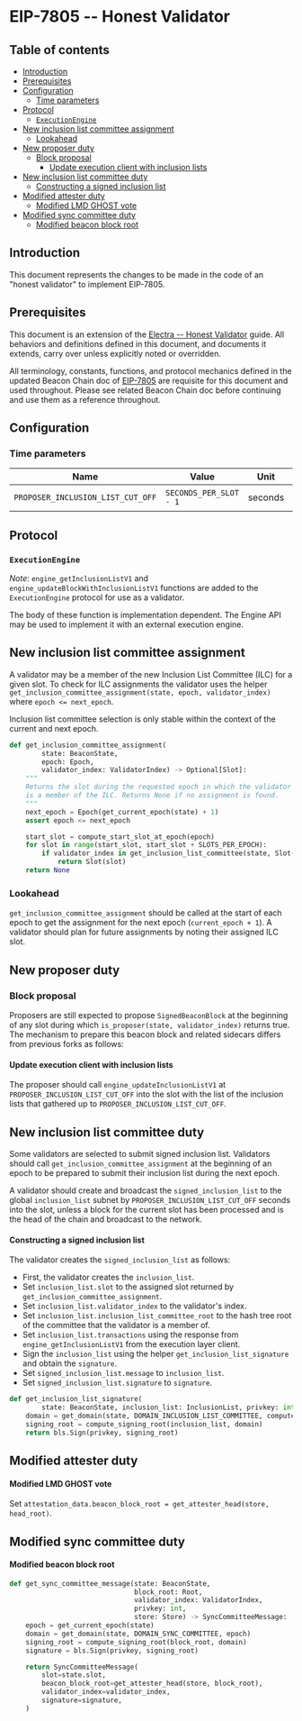 # EIP-7805 -- Honest Validator

## Table of contents

<!-- TOC -->
<!-- START doctoc generated TOC please keep comment here to allow auto update -->
<!-- DON'T EDIT THIS SECTION, INSTEAD RE-RUN doctoc TO UPDATE -->

- [Introduction](#introduction)
- [Prerequisites](#prerequisites)
- [Configuration](#configuration)
  - [Time parameters](#time-parameters)
- [Protocol](#protocol)
  - [`ExecutionEngine`](#executionengine)
- [New inclusion list committee assignment](#new-inclusion-list-committee-assignment)
  - [Lookahead](#lookahead)
- [New proposer duty](#new-proposer-duty)
  - [Block proposal](#block-proposal)
    - [Update execution client with inclusion lists](#update-execution-client-with-inclusion-lists)
- [New inclusion list committee duty](#new-inclusion-list-committee-duty)
    - [Constructing a signed inclusion list](#constructing-a-signed-inclusion-list)
- [Modified attester duty](#modified-attester-duty)
    - [Modified LMD GHOST vote](#modified-lmd-ghost-vote)
- [Modified sync committee duty](#modified-sync-committee-duty)
    - [Modified beacon block root](#modified-beacon-block-root)

<!-- END doctoc generated TOC please keep comment here to allow auto update -->
<!-- /TOC -->

## Introduction

This document represents the changes to be made in the code of an "honest validator" to implement EIP-7805.

## Prerequisites

This document is an extension of the [Electra -- Honest Validator](../../electra/validator.md) guide.
All behaviors and definitions defined in this document, and documents it extends, carry over unless explicitly noted or overridden.

All terminology, constants, functions, and protocol mechanics defined in the updated Beacon Chain doc of [EIP-7805](./beacon-chain.md) are requisite for this document and used throughout.
Please see related Beacon Chain doc before continuing and use them as a reference throughout.

## Configuration

### Time parameters

| Name | Value | Unit | Duration |
| - | - | :-: | :-: |
| `PROPOSER_INCLUSION_LIST_CUT_OFF` | `SECONDS_PER_SLOT - 1` | seconds | 11 seconds |

## Protocol

### `ExecutionEngine`

*Note*: `engine_getInclusionListV1` and `engine_updateBlockWithInclusionListV1` functions are added to the `ExecutionEngine` protocol for use as a validator.

The body of these function is implementation dependent. The Engine API may be used to implement it with an external execution engine.

## New inclusion list committee assignment

A validator may be a member of the new Inclusion List Committee (ILC) for a given slot. To check for ILC assignments the validator uses the helper `get_inclusion_committee_assignment(state, epoch, validator_index)` where `epoch <= next_epoch`.

Inclusion list committee selection is only stable within the context of the current and next epoch.

```python
def get_inclusion_committee_assignment(
        state: BeaconState,
        epoch: Epoch,
        validator_index: ValidatorIndex) -> Optional[Slot]:
    """
    Returns the slot during the requested epoch in which the validator with index ``validator_index``
    is a member of the ILC. Returns None if no assignment is found.
    """
    next_epoch = Epoch(get_current_epoch(state) + 1)
    assert epoch <= next_epoch

    start_slot = compute_start_slot_at_epoch(epoch)
    for slot in range(start_slot, start_slot + SLOTS_PER_EPOCH):
        if validator_index in get_inclusion_list_committee(state, Slot(slot)):
            return Slot(slot)
    return None
```

### Lookahead

`get_inclusion_committee_assignment` should be called at the start of each epoch to get the assignment for the next epoch (`current_epoch + 1`). A validator should plan for future assignments by noting their assigned ILC slot.

## New proposer duty

### Block proposal

Proposers are still expected to propose `SignedBeaconBlock` at the beginning of any slot during which `is_proposer(state, validator_index)` returns true. The mechanism to prepare this beacon block and related sidecars differs from previous forks as follows:

#### Update execution client with inclusion lists

The proposer should call `engine_updateInclusionListV1` at `PROPOSER_INCLUSION_LIST_CUT_OFF` into the slot with the list of the inclusion lists that gathered up to `PROPOSER_INCLUSION_LIST_CUT_OFF`.

## New inclusion list committee duty

Some validators are selected to submit signed inclusion list. Validators should call `get_inclusion_committee_assignment` at the beginning of an epoch to be prepared to submit their inclusion list during the next epoch.

A validator should create and broadcast the `signed_inclusion_list` to the global `inclusion_list` subnet by `PROPOSER_INCLUSION_LIST_CUT_OFF` seconds into the slot, unless a block for the current slot has been processed and is the head of the chain and broadcast to the network.

#### Constructing a signed inclusion list

The validator creates the `signed_inclusion_list` as follows:
- First, the validator creates the `inclusion_list`.
- Set `inclusion_list.slot` to the assigned slot returned by `get_inclusion_committee_assignment`.
- Set `inclusion_list.validator_index` to the validator's index.
- Set `inclusion_list.inclusion_list_committee_root` to the hash tree root of the committee that the validator is a member of.
- Set `inclusion_list.transactions` using the response from `engine_getInclusionListV1` from the execution layer client.
- Sign the `inclusion_list` using the helper `get_inclusion_list_signature` and obtain the `signature`.
- Set `signed_inclusion_list.message` to `inclusion_list`.
- Set `signed_inclusion_list.signature` to `signature`.

```python
def get_inclusion_list_signature(
        state: BeaconState, inclusion_list: InclusionList, privkey: int) -> BLSSignature:
    domain = get_domain(state, DOMAIN_INCLUSION_LIST_COMMITTEE, compute_epoch_at_slot(inclusion_list.slot))
    signing_root = compute_signing_root(inclusion_list, domain)
    return bls.Sign(privkey, signing_root)
```

## Modified attester duty

#### Modified LMD GHOST vote

Set `attestation_data.beacon_block_root = get_attester_head(store, head_root)`.

## Modified sync committee duty

#### Modified beacon block root

```python
def get_sync_committee_message(state: BeaconState,
                               block_root: Root,
                               validator_index: ValidatorIndex,
                               privkey: int,
                               store: Store) -> SyncCommitteeMessage:
    epoch = get_current_epoch(state)
    domain = get_domain(state, DOMAIN_SYNC_COMMITTEE, epoch)
    signing_root = compute_signing_root(block_root, domain)
    signature = bls.Sign(privkey, signing_root)

    return SyncCommitteeMessage(
        slot=state.slot,
        beacon_block_root=get_attester_head(store, block_root),
        validator_index=validator_index,
        signature=signature,
    )
```
